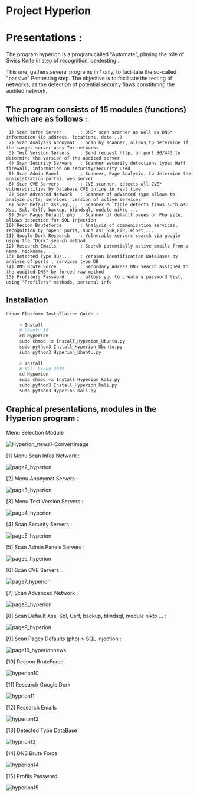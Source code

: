 # Project Hyperion 

# Presentations :

   The program hyperion is a program called "Automate", playing the role of Swiss Knife in step of recognition, pentesting .
   
   This one, gathers several programs in 1 only, to facilitate the so-called "passive" Pentesting step. 
   The objective is to facilitate the testing of networks, as the detection of potential security flaws        constituting  the audited network.

## The program consists of 15 modules (functions) which are as follows :
     
     1) Scan infos Server       : DNS* scan scanner as well as DNS* information (Ip address, locations, date...)
     2) Scan Analysis Anonymat  : Scan by scanner, allows to determine if the target server uses Tor networks
     3) Test Version Servers    : Send request http, on port 80/443 to determine the version of the audited server
     4) Scan Security Servers   : Scanner security detections type: Waff firewall, information on security/security used
     5) Scan Admin Panel        : Scanner, Page Analysis, to determine the administration portal, web server
     6) Scan CVE Servers        : CVE scanner, detects all CVE* vulnerabilities by Database CVE online in real time
     7) Scan Advanced Network   : Scanner of advanced type allows to analyze ports, services, version of active services
     8) Scan Default Xss,sql,.. : Scanner Multiple detects flaws such as: Xss, Sql, Crlf, backup, blindsql, module nikto ...
     9) Scan Pages Default php  : Scanner of default pages on Php site, allows detection for SQL injection
    10) Recoon Bruteforce       : Analysis of communication services,  recognition by "open" ports, such as: SSH,FTP,Telnet,...
    11) Google Dork Research    : Vulnerable servers search via google using the "Dork" search method.
    12) Research Emails         : Search potentially active emails from a name, nickname, ...
    13) Detected Type DB/...    : Version Identification DataBases by analyse of ports , services type DB
    14) DNS Brute Force         : Secondary Adress DNS search assigned to the audited DNS* by forced raw method
    15) Profilers Password      : allows you to create a password list, using "Profilers" methods, personal info

## Installation

```python
Linux Platform Installation Guide :
   
     > Install
     # Ubuntu 18
     cd Hyperion
     sudo chmod +x Install_Hyperion_Ubuntu.py
     sudo python3 Install_Hyperion_Ubuntu.py
     sudo python3 Hyperion_Ubuntu.py
 
     > Install
     # Kali Linux 2019
     cd Hyperion
     sudo chmod +x Install_Hyperion_kali.py
     sudo python3 Install_Hyperion_kali.py
     sudo python3 Hyperion_Kali.py

```

## Graphical presentations, modules in the Hyperion program :
Menu Selection Module 

![Hyperion_news1-ConvertImage](https://user-images.githubusercontent.com/59021489/71623856-94100280-2bdf-11ea-89b9-ed377abbc837.jpg)

[1] Menu Scan Infos Network :

![page2_hyperion](https://user-images.githubusercontent.com/59021489/71563272-e4c31680-2a8c-11ea-8ef7-d15ce67036ba.jpeg)

[2] Menu Anonymat Servers :

![page3_hyperion](https://user-images.githubusercontent.com/59021489/71563322-0e307200-2a8e-11ea-805e-e0a6c5408ea5.jpeg)

[3] Menu Test Version Servers :

![page4_hyperion](https://user-images.githubusercontent.com/59021489/71563410-2785ee00-2a8f-11ea-8678-7d51f9d86653.jpeg)

[4] Scan Security Servers :

![page5_hyperion](https://user-images.githubusercontent.com/59021489/71563411-2c4aa200-2a8f-11ea-977c-3b5d79aa1322.jpeg)


[5] Scan Admin Panels Servers :

![page6_hyperion](https://user-images.githubusercontent.com/59021489/71563478-754f2600-2a90-11ea-83c1-7986ab3999ea.jpeg)

[6] Scan CVE Servers :

![page7_hyperion](https://user-images.githubusercontent.com/59021489/71563479-7718e980-2a90-11ea-8529-35292a95f9a6.jpeg)

[7] Scan Advanced Network :

![page8_hyperion](https://user-images.githubusercontent.com/59021489/71563484-7a13da00-2a90-11ea-8975-6bb21490a81c.jpeg)

[8] Scan Default Xss, Sql, Csrf, backup, blindsql, module nikto ... :

![page9_hyperion](https://user-images.githubusercontent.com/59021489/71624353-5eb8e400-2be2-11ea-81f8-be967fa821cc.jpg)


[9] Scan Pages Defaults (php) > SQL Injection  :

![page10_hyperionnews](https://user-images.githubusercontent.com/59021489/71624294-0eda1d00-2be2-11ea-8785-1f9f80e312a1.jpeg)

[10] Recoon BruteForce

![hyperion10](https://user-images.githubusercontent.com/59021489/71625483-5e234c00-2be8-11ea-9488-3d2ae416db44.jpg)

[11] Research Google Dork 

![hyprion11](https://user-images.githubusercontent.com/59021489/71625485-5fed0f80-2be8-11ea-9651-c8d504da7dc1.jpg)

[12] Research Emails

![hyperion12](https://user-images.githubusercontent.com/59021489/71625486-624f6980-2be8-11ea-88b7-185b346d5ded.jpg)

[13] Detected Type DataBase

![hyprion13](https://user-images.githubusercontent.com/59021489/71625487-63809680-2be8-11ea-8ea2-53d7317d90a3.jpg)

[14] DNS Brute Force

![hyperion14](https://user-images.githubusercontent.com/59021489/71625490-654a5a00-2be8-11ea-8ace-6239b180a1be.jpg)

[15] Profils Password

![hyperion15](https://user-images.githubusercontent.com/59021489/71625494-667b8700-2be8-11ea-9e8a-6b0d51284e89.jpg)
